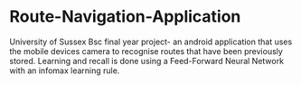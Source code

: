 # Route-Navigation-Application
University of Sussex Bsc final year project- an android application that uses the mobile devices camera to recognise routes that have been previously stored.
Learning and recall is done using a Feed-Forward Neural Network with an infomax learning rule.
